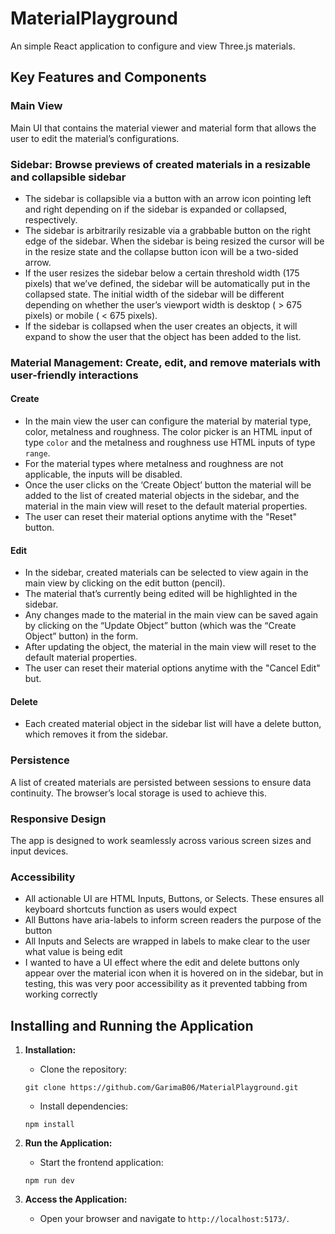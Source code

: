 # MaterialPlayground

An simple React application to configure and view Three.js materials.

## Key Features and Components

### Main View

Main UI that contains the material viewer and material form that allows the user to edit the material’s configurations.

### Sidebar: Browse previews of created materials in a resizable and collapsible sidebar

- The sidebar is collapsible via a button with an arrow icon pointing left and right depending on if the sidebar is expanded or collapsed, respectively.
- The sidebar is arbitrarily resizable via a grabbable button on the right edge of the sidebar. When the sidebar is being resized the cursor will be in the resize state and the collapse button icon will be a two-sided arrow.
- If the user resizes the sidebar below a certain threshold width (175 pixels) that we’ve defined, the sidebar will be automatically put in the collapsed state.
  The initial width of the sidebar will be different depending on whether the user’s viewport width is desktop ( > 675 pixels) or mobile ( < 675 pixels).
- If the sidebar is collapsed when the user creates an objects, it will expand to show the user that the object has been added to the list.

### Material Management: Create, edit, and remove materials with user-friendly interactions

#### Create

- In the main view the user can configure the material by material type, color, metalness and roughness. The color picker is an HTML input of type `color` and the metalness and roughness use HTML inputs of type `range`.
- For the material types where metalness and roughness are not applicable, the inputs will be disabled.
- Once the user clicks on the ‘Create Object’ button the material will be added to the list of created material objects in the sidebar, and the material in the main view will reset to the default material properties.
- The user can reset their material options anytime with the "Reset" button.

#### Edit

- In the sidebar, created materials can be selected to view again in the main view by clicking on the edit button (pencil).
- The material that’s currently being edited will be highlighted in the sidebar.
- Any changes made to the material in the main view can be saved again by clicking on the “Update Object” button (which was the “Create Object” button) in the form.
- After updating the object, the material in the main view will reset to the default material properties.
- The user can reset their material options anytime with the "Cancel Edit" but.

#### Delete

- Each created material object in the sidebar list will have a delete button, which removes it from the sidebar.

### Persistence

A list of created materials are persisted between sessions to ensure data continuity. The browser’s local storage is used to achieve this.

### Responsive Design

The app is designed to work seamlessly across various screen sizes and input devices.

### Accessibility

- All actionable UI are HTML Inputs, Buttons, or Selects. These ensures all keyboard shortcuts function as users would expect
- All Buttons have aria-labels to inform screen readers the purpose of the button
- All Inputs and Selects are wrapped in labels to make clear to the user what value is being edit
- I wanted to have a UI effect where the edit and delete buttons only appear over the material icon when it is hovered on in the sidebar, but in testing, this was very poor accessibility as it prevented tabbing from working correctly

## Installing and Running the Application

1. **Installation:**

   - Clone the repository:

   ```
   git clone https://github.com/GarimaB06/MaterialPlayground.git
   ```

   - Install dependencies:

   ```
   npm install
   ```

2. **Run the Application:**

   - Start the frontend application:

   ```
   npm run dev
   ```

3. **Access the Application:**
   - Open your browser and navigate to `http://localhost:5173/`.
